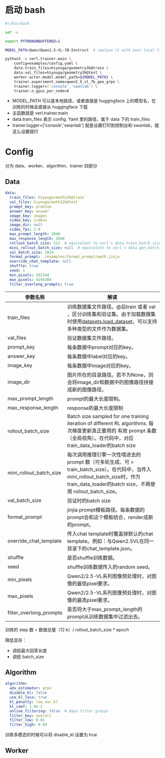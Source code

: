 # 启动 bash

```bash
#!/bin/bash

set -x

export PYTHONUNBUFFERED=1

MODEL_PATH=Qwen/Qwen2.5-VL-7B-Instruct  # replace it with your local file path

python3 -m verl.trainer.main \
    config=examples/config.yaml \
    data.train_files=hiyouga/geometry3k@train \
    data.val_files=hiyouga/geometry3k@test \
    worker.actor.model.model_path=${MODEL_PATH} \
    trainer.experiment_name=qwen2_5_vl_7b_geo_grpo \
    trainer.logger=['console','swanlab'] \
    trainer.n_gpus_per_node=8
```

- MODEL_PATH 可以是本地路径，或者直接是 huggingface 上的模型名，在训练的时候会直接从 huggingface 下载
- 主函数就是 verl.trainer.main
- data.train_files 表示 config. Yaml 里的路径，属于 data 下的 train_files
- trainer.logger=['console','swanlab'] 就是设置打印到控制台和 swanlab，就这么设置就行

# Config

分为 data、worker、algorithm、trainer 四部分

## Data


```yaml
data:
  train_files: hiyouga/math12k@train
  val_files: hiyouga/math12k@test
  prompt_key: problem
  answer_key: answer
  image_key: images
  video_key: videos
  image_dir: null
  video_fps: 2.0
  max_prompt_length: 2048
  max_response_length: 2048
  rollout_batch_size: 512  # equivalent to verl's data.train_batch_size
  mini_rollout_batch_size: null  # equivalent to verl's data.gen_batch_size
  val_batch_size: 1024
  format_prompt: ./examples/format_prompt/math.jinja
  override_chat_template: null
  shuffle: true
  seed: 1
  min_pixels: 262144
  max_pixels: 4194304
  filter_overlong_prompts: true
```

| 参数名称                    | 解读                                                                                                                                                                                                                          |
| ----------------------- | --------------------------------------------------------------------------------------------------------------------------------------------------------------------------------------------------------------------------- |
| train_files             | 训练数据集文件路径。@后train 或者 val ，区分训练集和验证集。由于加载数据集时使用[datasets.load_dataset](https://zhida.zhihu.com/search?content_id=259635580&content_type=Article&match_order=1&q=datasets.load_dataset&zhida_source=entity)，可以支持多种类型的文件作为数据集。 |
| val_files               | 验证数据集文件路径。                                                                                                                                                                                                                  |
| prompt_key              | 每条数据中prompt对应的key。                                                                                                                                                                                                          |
| answer_key              | 每条数据中label对应的key。                                                                                                                                                                                                           |
| image_key               | 每条数据中image对应的key。                                                                                                                                                                                                           |
| image_dir               | 图片所在的目录路径。若不为None，则会将image_dir和数据中的图像路径拼接成新的图像路径。                                                                                                                                                                           |
| max_prompt_length       | prompt的最大长度限制。                                                                                                                                                                                                              |
| max_response_length     | response的最大长度限制                                                                                                                                                                                                             |
| rollout_batch_size      | Batch size sampled for one training iteration of different RL algorithms. 每次梯度更新真正要用的 有效 prompt 条数（全局视角）。在代码中，对应train_data_loader的batch size                                                                                |
| mini_rollout_batch_size | 每次调用推理引擎一次性喂进去的 prompt 数（可多轮生成、可 > train_batch_size）。在代码中，当传入mini_rollout_batch_size时，作为 train_data_loader的batch size，不再使用 rollout_batch_size。                                                                              |
| val_batch_size          | 验证时的batch size                                                                                                                                                                                                              |
| format_prompt           | jinjia prompt模板路径。每条数据的prompt会和这个模板结合，render成新的prompt。                                                                                                                                                                      |
| override_chat_template  | 传入chat template时覆盖掉默认的chat template。例如：与Qwen2.5VL在同一目录下的chat_template.json。                                                                                                                                                 |
| shuffle                 | 是否shuffle训练数据。                                                                                                                                                                                                              |
| seed                    | shuffle训练数据传入的random seed。                                                                                                                                                                                                  |
| min_pixels              | Qwen2/2.5-VL系列图像预处理时，对图像的最低pixel要求。                                                                                                                                                                                         |
| max_pixels              | Qwen2/2.5-VL系列图像预处理时，对图像的最高pixel要求。                                                                                                                                                                                         |
| filter_overlong_prompts | 是否将大于max_prompt_length的prompt从训练数据集中过滤出去。                                                                                                                                                                                   |

训练的 step 数 = 数据总量（12 k）/ rollout_batch_size * epoch

降低显存：
- 调低最大回答长度
- 调低 batch_size

## Algorithm

```yaml
algorithm:
  adv_estimator: grpo
  disable_kl: false
  use_kl_loss: true
  kl_penalty: low_var_kl
  kl_coef: 1.0e-2
  online_filtering: false  # dapo filter groups
  filter_key: overall
  filter_low: 0.01
  filter_high: 0.99
```

训练多模态的时候可以将 disable_kl 设置为 true

## Worker

